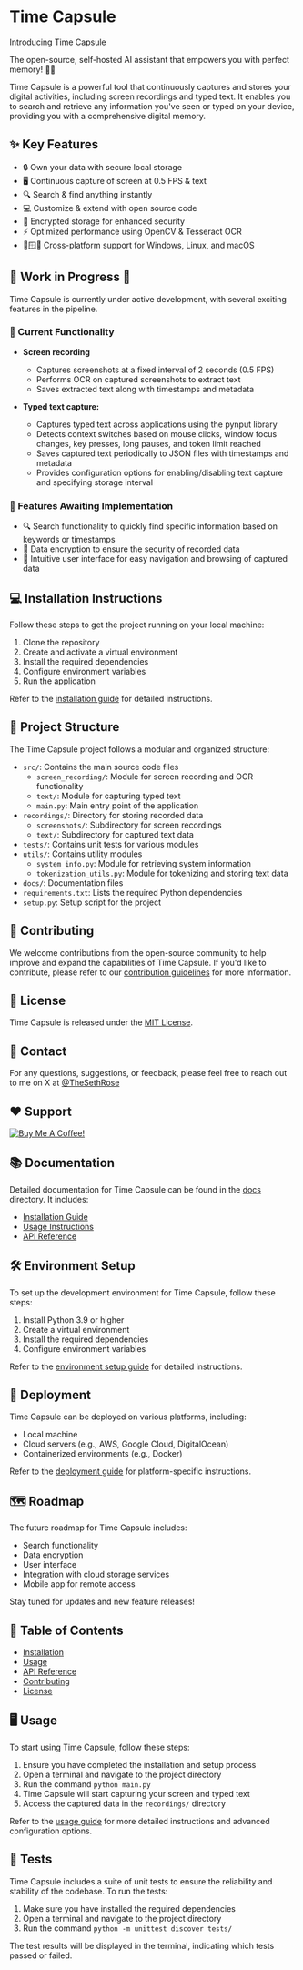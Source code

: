 # Time Capsule

Introducing Time Capsule

The open-source, self-hosted AI assistant that empowers you with perfect memory! 🧠💡

Time Capsule is a powerful tool that continuously captures and stores your digital activities, including screen recordings and typed text. It enables you to search and retrieve any information you've seen or typed on your device, providing you with a comprehensive digital memory.

## ✨ Key Features

- 🔒 Own your data with secure local storage
- 🖥️ Continuous capture of screen at 0.5 FPS & text
- 🔍 Search & find anything instantly
- 💻 Customize & extend with open source code
- 🔐 Encrypted storage for enhanced security
- ⚡ Optimized performance using OpenCV & Tesseract OCR
- 🐧🪟🍎 Cross-platform support for Windows, Linux, and macOS

## 🚧 Work in Progress 🚧

Time Capsule is currently under active development, with several exciting features in the pipeline.

### 🚀 Current Functionality

- **Screen recording**
  - Captures screenshots at a fixed interval of 2 seconds (0.5 FPS)
  - Performs OCR on captured screenshots to extract text
  - Saves extracted text along with timestamps and metadata

- **Typed text capture:**
  - Captures typed text across applications using the pynput library
  - Detects context switches based on mouse clicks, window focus changes, key presses, long pauses, and token limit reached
  - Saves captured text periodically to JSON files with timestamps and metadata
  - Provides configuration options for enabling/disabling text capture and specifying storage interval

### 📝 Features Awaiting Implementation

- 🔍 Search functionality to quickly find specific information based on keywords or timestamps
- 🔐 Data encryption to ensure the security of recorded data
- 🎨 Intuitive user interface for easy navigation and browsing of captured data

## 💻 Installation Instructions

Follow these steps to get the project running on your local machine:

1. Clone the repository
2. Create and activate a virtual environment
3. Install the required dependencies
4. Configure environment variables
5. Run the application

Refer to the [installation guide](docs/installation.md) for detailed instructions.

## 📂 Project Structure

The Time Capsule project follows a modular and organized structure:

- `src/`: Contains the main source code files
  - `screen_recording/`: Module for screen recording and OCR functionality
  - `text/`: Module for capturing typed text
  - `main.py`: Main entry point of the application
- `recordings/`: Directory for storing recorded data
  - `screenshots/`: Subdirectory for screen recordings
  - `text/`: Subdirectory for captured text data
- `tests/`: Contains unit tests for various modules
- `utils/`: Contains utility modules
  - `system_info.py`: Module for retrieving system information
  - `tokenization_utils.py`: Module for tokenizing and storing text data
- `docs/`: Documentation files
- `requirements.txt`: Lists the required Python dependencies
- `setup.py`: Setup script for the project

## 🤝 Contributing

We welcome contributions from the open-source community to help improve and expand the capabilities of Time Capsule. If you'd like to contribute, please refer to our [contribution guidelines](CONTRIBUTING.md) for more information.



## 📄 License

Time Capsule is released under the [MIT License](LICENSE).

## 📧 Contact

For any questions, suggestions, or feedback, please feel free to reach out to me on X at [@TheSethRose](https://www.x.com/TheSethRose)

## ❤️ Support

<a href="https://www.buymeacoffee.com/TheSethRose" target="_blank"><img src="https://img.buymeacoffee.com/button-api/?text=Buy me a coffee!&emoji=&slug=TheSethRose&button_colour=000000&font_colour=ffffff&font_family=Cookie&outline_colour=ffffff&coffee_colour=FFDD00" alt="Buy Me A Coffee!"></a>

## 📚 Documentation

Detailed documentation for Time Capsule can be found in the [docs](docs/) directory. It includes:

- [Installation Guide](docs/installation.md)
- [Usage Instructions](docs/usage.md)
- [API Reference](docs/api_reference.md)


## 🛠️ Environment Setup

To set up the development environment for Time Capsule, follow these steps:

1. Install Python 3.9 or higher
2. Create a virtual environment
3. Install the required dependencies
4. Configure environment variables

Refer to the [environment setup guide](docs/environment_setup.md) for detailed instructions.

## 🚀 Deployment

Time Capsule can be deployed on various platforms, including:

- Local machine
- Cloud servers (e.g., AWS, Google Cloud, DigitalOcean)
- Containerized environments (e.g., Docker)

Refer to the [deployment guide](docs/deployment.md) for platform-specific instructions.

## 🗺️ Roadmap

The future roadmap for Time Capsule includes:

- Search functionality
- Data encryption
- User interface
- Integration with cloud storage services
- Mobile app for remote access

Stay tuned for updates and new feature releases!

## 📖 Table of Contents

- [Installation](docs/installation.md)
- [Usage](docs/usage.md)
- [API Reference](docs/api_reference.md)
- [Contributing](CONTRIBUTING.md)
- [License](LICENSE)

## 🖥️ Usage

To start using Time Capsule, follow these steps:

1. Ensure you have completed the installation and setup process
2. Open a terminal and navigate to the project directory
3. Run the command `python main.py`
4. Time Capsule will start capturing your screen and typed text
5. Access the captured data in the `recordings/` directory

Refer to the [usage guide](docs/usage.md) for more detailed instructions and advanced configuration options.

## 🧪 Tests

Time Capsule includes a suite of unit tests to ensure the reliability and stability of the codebase. To run the tests:

1. Make sure you have installed the required dependencies
2. Open a terminal and navigate to the project directory
3. Run the command `python -m unittest discover tests/`

The test results will be displayed in the terminal, indicating which tests passed or failed.